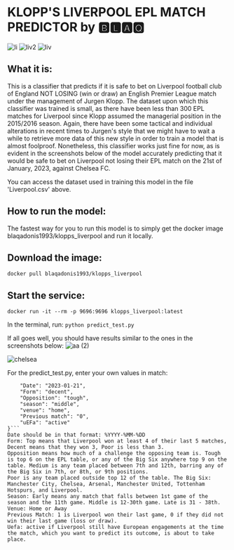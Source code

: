 # KLOPP'S  LIVERPOOL EPL MATCH PREDICTOR by 🅱🅻🅰🆀



![li](https://user-images.githubusercontent.com/100685852/214846024-51910198-1951-48e6-8b1a-2c0a8056dcd8.jpg) ![liv2](https://user-images.githubusercontent.com/100685852/214846291-f3899b64-f38b-43c2-8f72-fc86ff40eb5a.jpg) ![liv](https://user-images.githubusercontent.com/100685852/214846371-205623ff-b198-4313-9353-d6607a4b140e.png)

## What it is:
This is a classifier that predicts if it is safe to bet on Liverpool football club of England NOT LOSING (win or draw) an English Premier League match under the management of Jurgen Klopp. The dataset upon which this classifier was trained is small, as there have been less than 300 EPL matches for Liverpool since Klopp assumed the managerial position in the 2015/2016 season. Again, there have 
been some tactical and individual alterations in recent times to Jurgen's style that we might have to wait a while to retrieve more data of this new style in order to train a model that is almost foolproof. Nonetheless, this classifier works just fine for now, as is evident in the screenshots below of the model accurately predicting that it would
be safe to bet on Liverpool not losing their EPL match on the 21st of January, 2023, against Chelsea FC.

You can access the dataset used in training this model in the file 'Liverpool.csv' above.

## How to run the model:
The fastest way for you to run this model is to simply get the docker image blaqadonis1993/klopps_liverpool and run it locally.

## Download the image:
```docker pull blaqadonis1993/klopps_liverpool```
## Start the service:
```docker run -it --rm -p 9696:9696 klopps_liverpool:latest```

In the terminal, run:
```python predict_test.py```

If all goes well, you should have results similar to the ones in the screenshots below:
![aa (2)](https://user-images.githubusercontent.com/100685852/214958772-0a8427db-2a22-44f2-ad1e-3ac93797b4de.PNG) 

![chelsea](https://user-images.githubusercontent.com/100685852/214958829-63b8f16f-aec4-40a6-b7cc-7896dc270699.PNG)

For the predict_test.py, enter your own values in match:
```match = {
    "Date": "2023-01-21",
    "Form": "decent",
    "Opposition": "tough",
    "season": "middle",
    "venue": "home",
    "Previous match": "0",
    "uEFa": "active"
}```
Date should be in that format: %YYYY-%MM-%DD
Form: Top means that Liverpool won at least 4 of their last 5 matches, Decent means that they won 3, Poor is less than 3.
Opposition means how much of a challenge the opposing team is. Tough is top 6 on the EPL table, or any of the Big Six anywhere top 9 on the table. Medium is any team placed between 7th and 12th, barring any of the Big Six in 7th, or 8th, or 9th positions.
Poor is any team placed outside top 12 of the table. The Big Six: Manchester City, Chelsea, Arsenal, Manchester United, Tottenham Hotspurs, and Liverpool.
Season: Early means any match that falls between 1st game of the season and the 11th game. Middle is 12-30th game. Late is 31 - 38th.
Venue: Home or Away
Previous Match: 1 is Liverpool won their last game, 0 if they did not win their last game (loss or draw).
Uefa: active if Liverpool still have European engagements at the time the match, which you want to predict its outcome, is about to take place.
